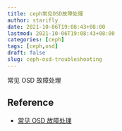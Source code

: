 ```yaml
---
title: ceph常见OSD故障处理
author: starifly
date: 2021-10-06T19:08:43+08:00
lastmod: 2021-10-06T19:08:43+08:00
categories: [ceph]
tags: [ceph,osd]
draft: false
slug: ceph-osd-troubleshooting
---
```


常见 OSD 故障处理

## Reference

- [常见 OSD 故障处理](https://blog.csdn.net/weixin_44389885/article/details/101478569)
